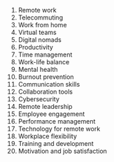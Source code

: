 1. Remote work
2. Telecommuting
3. Work from home
4. Virtual teams
5. Digital nomads
6. Productivity
7. Time management
8. Work-life balance
9. Mental health
10. Burnout prevention
11. Communication skills
12. Collaboration tools
13. Cybersecurity
14. Remote leadership
15. Employee engagement
16. Performance management
17. Technology for remote work
18. Workplace flexibility
19. Training and development
20. Motivation and job satisfaction
